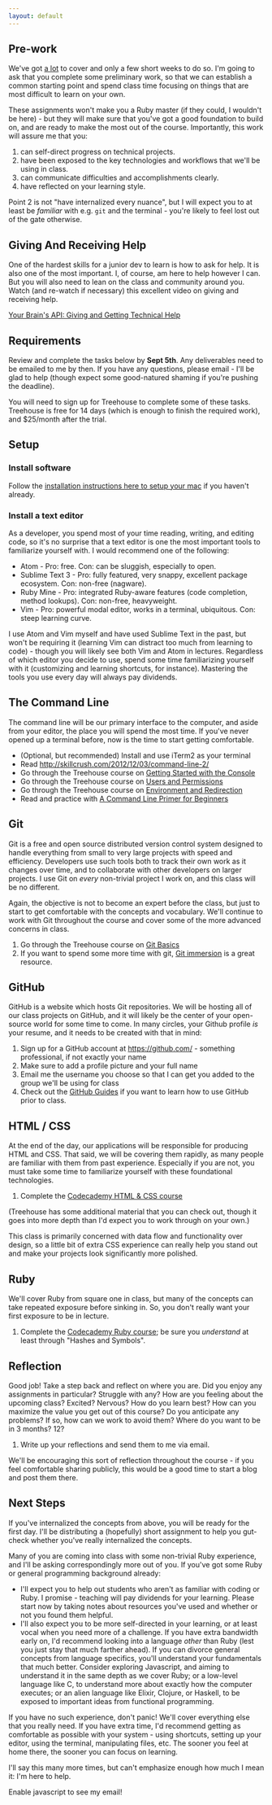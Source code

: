 ```yaml
---
layout: default
---
```


## Pre-work

We've got [a lot](https://dgosxlrnzhofi.cloudfront.net/custom_page_images/64/page_images/Rails_Competencies.png?1386276348) to cover and only a few short weeks to do so. I'm going to ask that you complete some preliminary work, so that we can establish a common starting point and spend class time focusing on things that are most difficult to learn on your own.

These assignments won't make you a Ruby master (if they could, I wouldn't be here) - but they will make sure that you've got a good foundation to build on, and are ready to make the most out of the course. Importantly, this work will assure me that you:

1. can self-direct progress on technical projects.
2. have been exposed to the key technologies and workflows that we'll be using in class.
3. can communicate difficulties and accomplishments clearly.
4. have reflected on your learning style.

Point 2 is not "have internalized every nuance", but I will expect you to at least be _familiar_ with e.g. `git` and the terminal - you're likely to feel lost out of the gate otherwise.


## Giving And Receiving Help

One of the hardest skills for a junior dev to learn is how to ask for help. It is also one of the most important. I, of course, am here to help however I can. But you will also need to lean on the class and community around you. Watch (and re-watch if necessary) this excellent video on giving and receiving help.

[Your Brain's API: Giving and Getting Technical Help](https://www.youtube.com/watch?v=hY14Er6JX2s)


## Requirements

Review and complete the tasks below by **Sept 5th**. Any deliverables need to be emailed to me by then. If you have any questions, please email - I'll be glad to help (though expect some good-natured shaming if you're pushing the deadline).

You will need to sign up for Treehouse to complete some of these tasks. Treehouse is free for 14 days (which is enough to finish the required work), and $25/month after the trial.


## Setup

### Install software

Follow the [installation instructions here to setup your mac](/mac-setup) if you haven't already.

### Install a text editor

As a developer, you spend most of your time reading, writing, and editing code, so it's no surprise that a text editor is one the most important tools to familiarize yourself with. I would recommend one of the following:

* Atom - Pro: free. Con: can be sluggish, especially to open.
* Sublime Text 3 - Pro: fully featured, very snappy, excellent package ecosystem. Con: non-free (nagware).
* Ruby Mine - Pro: integrated Ruby-aware features (code completion, method lookups). Con: non-free, heavyweight.
* Vim - Pro: powerful modal editor, works in a terminal, ubiquitous. Con: steep learning curve.

I use Atom and Vim myself and have used Sublime Text in the past, but won't be requiring it (learning Vim can distract too much from learning to code) - though you will likely see both Vim and Atom in lectures. Regardless of which editor you decide to use, spend some time familiarizing yourself with it (customizing and learning shortcuts, for instance). Mastering the tools you use every day will always pay dividends.


## The Command Line

The command line will be our primary interface to the computer, and aside from your editor, the place you will spend the most time. If you've never opened up a terminal before, now is the time to start getting comfortable.

* (Optional, but recommended) Install and use iTerm2 as your terminal
* Read http://skillcrush.com/2012/12/03/command-line-2/
* Go through the Treehouse course on [Getting Started with the Console](http://teamtreehouse.com/library/console-foundations#getting-started-with-the-console)
* Go through the Treehouse course on [Users and Permissions](http://teamtreehouse.com/library/console-foundations#users-and-permissions)
* Go through the Treehouse course on [Environment and Redirection](http://teamtreehouse.com/library/programming/console-foundations#environment-and-redirection)
* Read and practice with [A Command Line Primer for Beginners](http://lifehacker.com/5633909/who-needs-a-mouse-learn-to-use-the-command-line-for-almost-anything)


## Git

Git is a free and open source distributed version control system designed to handle everything from small to very large projects with speed and efficiency. Developers use such tools both to track their own work as it changes over time, and to collaborate with other developers on larger projects. I use Git on _every_ non-trivial project I work on, and this class will be no different.

Again, the objective is not to become an expert before the class, but just to start to get comfortable with the concepts and vocabulary. We'll continue to work with Git throughout the course and cover some of the more advanced concerns in class.

1. Go through the Treehouse course on [Git Basics](http://teamtreehouse.com/library/git-basics)
2. If you want to spend some more time with git, [Git immersion](http://gitimmersion.com/) is a great resource.


## GitHub

GitHub is a website which hosts Git repositories. We will be hosting all of our class projects on GitHub, and it will likely be the center of your open-source world for some time to come. In many circles, your Github profile _is_ your resume, and it needs to be created with that in mind:

1. Sign up for a GitHub account at https://github.com/ - something professional, if not exactly your name
2. Make sure to add a profile picture and your full name
3. Email me the username you choose so that I can get you added to the group we'll be using for class
4. Check out the [GitHub Guides](https://guides.github.com/) if you want to learn how to use GitHub prior to class.


## HTML / CSS

At the end of the day, our applications will be responsible for producing HTML and CSS. That said, we will be covering them rapidly, as many people are familiar with them from past experience. Especially if you are not, you must take some time to familiarize yourself with these foundational technologies.

1. Complete the [Codecademy HTML & CSS course](http://www.codecademy.com/en/tracks/web)

(Treehouse has some additional material that you can check out, though it goes into more depth than I'd expect you to work through on your own.)

This class is primarily concerned with data flow and functionality over design, so a little bit of extra CSS experience can really help you stand out and make your projects look significantly more polished.


## Ruby

We'll cover Ruby from square one in class, but many of the concepts can take repeated exposure before sinking in. So, you don't really want your first exposure to be in lecture.

1. Complete the [Codecademy Ruby course](http://www.codecademy.com/en/tracks/ruby); be sure you _understand_ at least through "Hashes and Symbols".


## Reflection

Good job! Take a step back and reflect on where you are. Did you enjoy any assignments in particular? Struggle with any? How are you feeling about the upcoming class? Excited? Nervous? How do you learn best? How can you maximize the value you get out of this course? Do you anticipate any problems? If so, how can we work to avoid them? Where do you want to be in 3 months? 12?

1. Write up your reflections and send them to me via email.

We'll be encouraging this sort of reflection throughout the course - if you feel comfortable sharing publicly, this would be a good time to start a blog and post them there.


## Next Steps

If you've internalized the concepts from above, you will be ready for the first day. I'll be distributing a (hopefully) short assignment to help you gut-check whether you've really internalized the concepts.

Many of you are coming into class with some non-trivial Ruby experience, and I'll be asking correspondingly more out of you. If you've got some Ruby or general programming background already:

* I'll expect you to help out students who aren't as familiar with coding or Ruby. I promise - teaching will pay dividends for your learning. Please start now by taking notes about resources you've used and whether or not you found them helpful.
* I'll also expect you to be more self-directed in your learning, or at least vocal when you need more of a challenge. If you have extra bandwidth early on, I'd recommend looking into a language _other_ than Ruby (lest you just stay that much farther ahead). If you can divorce general concepts from language specifics, you'll understand your fundamentals that much better. Consider exploring Javascript, and aiming to understand it in the same depth as we cover Ruby; or a low-level language like C, to understand more about exactly how the computer executes; or an alien language like Elixir, Clojure, or Haskell, to be exposed to important ideas from functional programming.

If you have no such experience, don't panic! We'll cover everything else that you really need. If you have extra time, I'd recommend getting as comfortable as possible with your system - using shortcuts, setting up your editor, using the terminal, manipulating files, etc. The sooner you feel at home there, the sooner you can focus on learning.

I'll say this many more times, but can't emphasize enough how much I mean it: I'm here to help.

<script>
var name = 'bryce';
var domain = 'theironyard.com';
var address = name + '@' + domain;
document.write('<p>If you have ANY questions at all, please reach out to me at <a href="mailto:' + address + '">' + address + '</a>.</p>');
</script>
<noscript>Enable javascript to see my email!</noscript>
